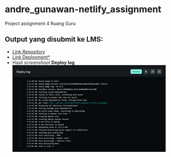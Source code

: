 # andre_gunawan-netlify_assignment
Project assignment 4 Ruang Guru

## Output yang disubmit ke LMS:
* [*Link Repository*](https://github.com/bobwplh/andre_gunawan-netlify_assignment)
* [*Link* Deployment*](https://andre-gunawan.netlify.app)
* Hasil *screenshoot* **Deploy log**
  ![deploy-log](./assets/deploy-log.png)